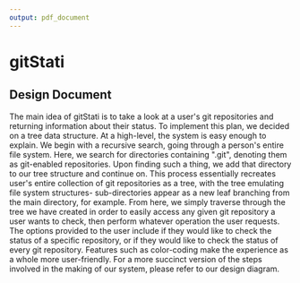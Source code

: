 ```yaml
---
output: pdf_document
---
```


gitStati
============


Design Document
-------------

  The main idea of gitStati is to take a look at a user's git repositories and returning information about their status. To implement this plan, we decided on a tree data structure. At a high-level, the system is easy enough to explain. We begin with a recursive search, going through a person's entire file system. Here, we search for directories containing ".git", denoting them as git-enabled repositories. Upon finding such a thing, we add that directory to our tree structure and continue on. This process essentially recreates user's entire collection of git repositories as a tree, with the tree emulating file system structures- sub-directories appear as a new leaf branching from the main directory, for example. From here, we simply traverse through the tree we have created in order to easily access any given git repository a user wants to check, then perform whatever operation the user requests. The options provided to the user include if they would like to check the status of a specific repository, or if they would like to check the status of every git repository.  Features such as color-coding make the experience as a whole more user-friendly. For a more succinct version of the steps involved in the making of our system, please refer to our design diagram.